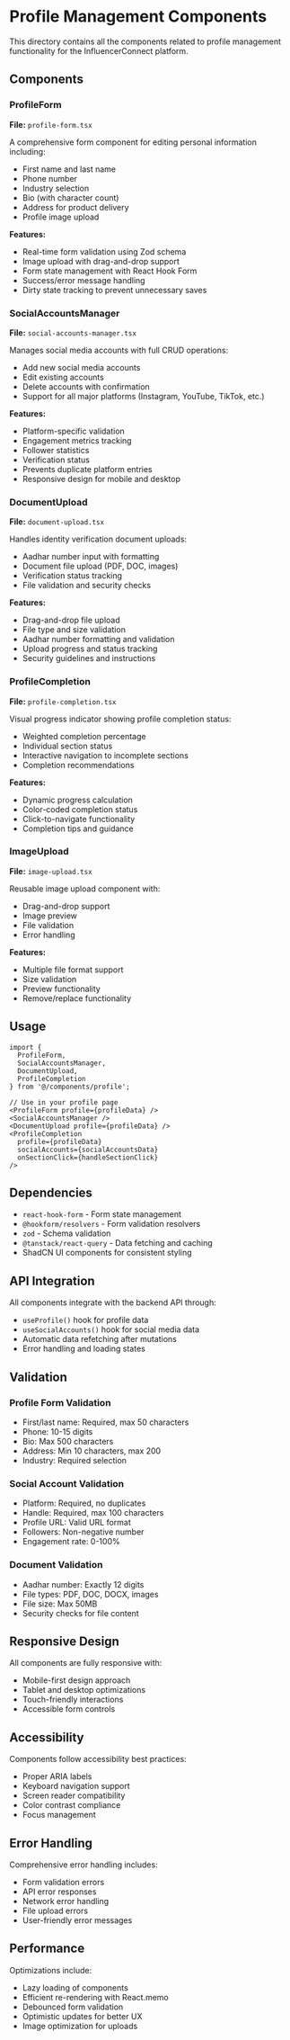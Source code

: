 # Profile Management Components

This directory contains all the components related to profile management functionality for the InfluencerConnect platform.

## Components

### ProfileForm
**File:** `profile-form.tsx`

A comprehensive form component for editing personal information including:
- First name and last name
- Phone number
- Industry selection
- Bio (with character count)
- Address for product delivery
- Profile image upload

**Features:**
- Real-time form validation using Zod schema
- Image upload with drag-and-drop support
- Form state management with React Hook Form
- Success/error message handling
- Dirty state tracking to prevent unnecessary saves

### SocialAccountsManager
**File:** `social-accounts-manager.tsx`

Manages social media accounts with full CRUD operations:
- Add new social media accounts
- Edit existing accounts
- Delete accounts with confirmation
- Support for all major platforms (Instagram, YouTube, TikTok, etc.)

**Features:**
- Platform-specific validation
- Engagement metrics tracking
- Follower statistics
- Verification status
- Prevents duplicate platform entries
- Responsive design for mobile and desktop

### DocumentUpload
**File:** `document-upload.tsx`

Handles identity verification document uploads:
- Aadhar number input with formatting
- Document file upload (PDF, DOC, images)
- Verification status tracking
- File validation and security checks

**Features:**
- Drag-and-drop file upload
- File type and size validation
- Aadhar number formatting and validation
- Upload progress and status tracking
- Security guidelines and instructions

### ProfileCompletion
**File:** `profile-completion.tsx`

Visual progress indicator showing profile completion status:
- Weighted completion percentage
- Individual section status
- Interactive navigation to incomplete sections
- Completion recommendations

**Features:**
- Dynamic progress calculation
- Color-coded completion status
- Click-to-navigate functionality
- Completion tips and guidance

### ImageUpload
**File:** `image-upload.tsx`

Reusable image upload component with:
- Drag-and-drop support
- Image preview
- File validation
- Error handling

**Features:**
- Multiple file format support
- Size validation
- Preview functionality
- Remove/replace functionality

## Usage

```tsx
import { 
  ProfileForm, 
  SocialAccountsManager, 
  DocumentUpload, 
  ProfileCompletion 
} from '@/components/profile';

// Use in your profile page
<ProfileForm profile={profileData} />
<SocialAccountsManager />
<DocumentUpload profile={profileData} />
<ProfileCompletion 
  profile={profileData} 
  socialAccounts={socialAccountsData}
  onSectionClick={handleSectionClick}
/>
```

## Dependencies

- `react-hook-form` - Form state management
- `@hookform/resolvers` - Form validation resolvers
- `zod` - Schema validation
- `@tanstack/react-query` - Data fetching and caching
- ShadCN UI components for consistent styling

## API Integration

All components integrate with the backend API through:
- `useProfile()` hook for profile data
- `useSocialAccounts()` hook for social media data
- Automatic data refetching after mutations
- Error handling and loading states

## Validation

### Profile Form Validation
- First/last name: Required, max 50 characters
- Phone: 10-15 digits
- Bio: Max 500 characters
- Address: Min 10 characters, max 200
- Industry: Required selection

### Social Account Validation
- Platform: Required, no duplicates
- Handle: Required, max 100 characters
- Profile URL: Valid URL format
- Followers: Non-negative number
- Engagement rate: 0-100%

### Document Validation
- Aadhar number: Exactly 12 digits
- File types: PDF, DOC, DOCX, images
- File size: Max 50MB
- Security checks for file content

## Responsive Design

All components are fully responsive with:
- Mobile-first design approach
- Tablet and desktop optimizations
- Touch-friendly interactions
- Accessible form controls

## Accessibility

Components follow accessibility best practices:
- Proper ARIA labels
- Keyboard navigation support
- Screen reader compatibility
- Color contrast compliance
- Focus management

## Error Handling

Comprehensive error handling includes:
- Form validation errors
- API error responses
- Network error handling
- File upload errors
- User-friendly error messages

## Performance

Optimizations include:
- Lazy loading of components
- Efficient re-rendering with React.memo
- Debounced form validation
- Optimistic updates for better UX
- Image optimization for uploads